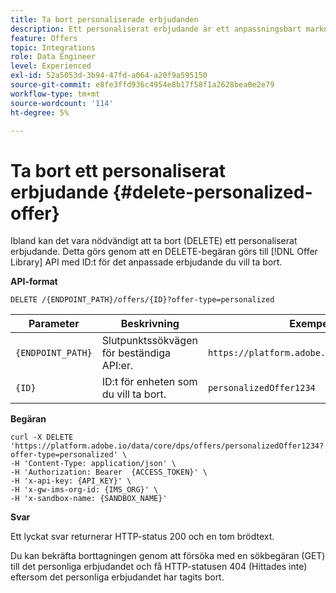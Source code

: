 ```yaml
---
title: Ta bort personaliserade erbjudanden
description: Ett personaliserat erbjudande är ett anpassningsbart marknadsföringsmeddelande som baseras på regler och begränsningar för behörighet.
feature: Offers
topic: Integrations
role: Data Engineer
level: Experienced
exl-id: 52a5053d-3b94-47fd-a064-a20f9a595150
source-git-commit: e8fe3ffd936c4954e8b17f58f1a2628bea0e2e79
workflow-type: tm+mt
source-wordcount: '114'
ht-degree: 5%

---
```


# Ta bort ett personaliserat erbjudande {#delete-personalized-offer}

Ibland kan det vara nödvändigt att ta bort (DELETE) ett personaliserat erbjudande. Detta görs genom att en DELETE-begäran görs till [!DNL Offer Library] API med ID:t för det anpassade erbjudande du vill ta bort.

**API-format**

```http
DELETE /{ENDPOINT_PATH}/offers/{ID}?offer-type=personalized
```

| Parameter | Beskrivning | Exempel |
| --------- | ----------- | ------- |
| `{ENDPOINT_PATH}` | Slutpunktssökvägen för beständiga API:er. | `https://platform.adobe.io/data/core/dps/` |
| `{ID}` | ID:t för enheten som du vill ta bort. | `personalizedOffer1234` |

**Begäran**

```shell
curl -X DELETE 'https://platform.adobe.io/data/core/dps/offers/personalizedOffer1234?offer-type=personalized' \
-H 'Content-Type: application/json' \
-H 'Authorization: Bearer  {ACCESS_TOKEN}' \
-H 'x-api-key: {API_KEY}' \
-H 'x-gw-ims-org-id: {IMS_ORG}' \
-H 'x-sandbox-name: {SANDBOX_NAME}'
```

**Svar**

Ett lyckat svar returnerar HTTP-status 200 och en tom brödtext.

Du kan bekräfta borttagningen genom att försöka med en sökbegäran (GET) till det personliga erbjudandet och få HTTP-statusen 404 (Hittades inte) eftersom det personliga erbjudandet har tagits bort.
